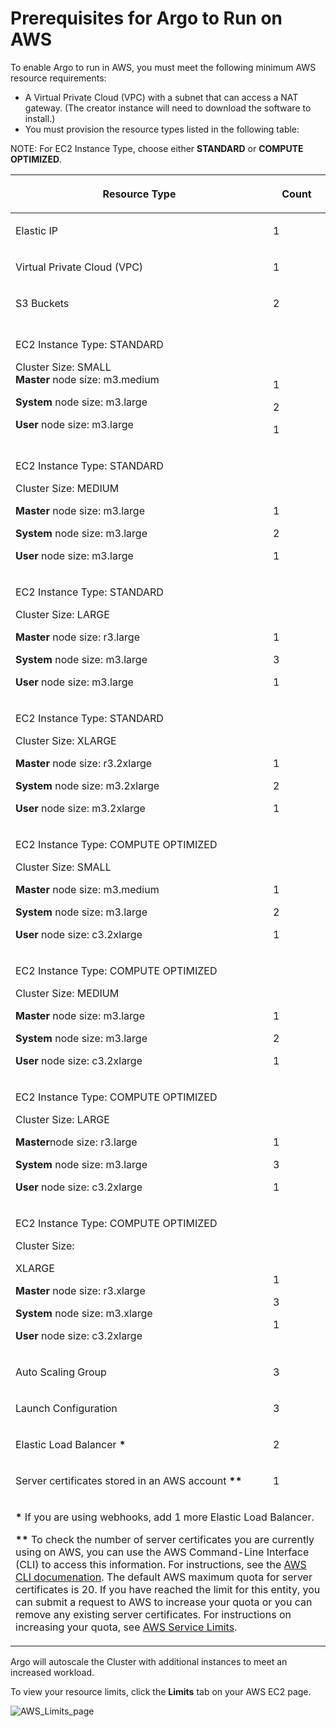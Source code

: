 # Prerequisites for Argo to Run on AWS

<a name="MinResourceType4AWS"></a>To enable Argo to run in AWS, you must meet the following minimum AWS resource requirements:

* A Virtual Private Cloud (VPC) with a subnet that can access a NAT gateway. (The creator instance will need to download the software to install.)
* You must provision the resource types listed in the following table:

NOTE: For EC2 Instance Type, choose either **STANDARD** or **COMPUTE OPTIMIZED**.

<table>
     <col style="width: 412px;" />
     <col />
     <thead>
         <tr>
             <th>
                 <p>Resource Type</p>
             </th>
             <th>
                 <p>Count</p>
             </th>
         </tr>
     </thead>
     <tbody>
         <tr>
             <td>
                 <p>Elastic IP</p>
             </td>
             <td>
                 <p>1</p>
             </td>
         </tr>
         <tr>
             <td>
                 <p>Virtual Private Cloud (VPC)</p>
             </td>
             <td>
                 <p>1</p>
             </td>
         </tr>
         <tr>
             <td>
                 <p>S3 Buckets</p>
             </td>
             <td>
                 <p>2</p>
             </td>
         </tr>
         <tr>
             <td>
                 <p>EC2 Instance Type: STANDARD</p>
                 <p>Cluster Size: SMALL<br /><b>Master</b> node size: m3.medium</p>
                 <p><b>System</b> node size: m3.large</p>
                 <p><b>User</b> node size: m3.large</p>
             </td>
             <td>
                 <p>&#160;</p>
                 <p>&#160;</p>
                 <p>1</p>
                 <p>2</p>
                 <p>1</p>
             </td>
         </tr>
         <tr>
             <td>
                 <p>EC2 Instance Type: STANDARD</p>
                 <p>Cluster Size:  MEDIUM<br /></p>
                 <p><b>Master</b> node size: m3.large </p>
                 <p><b> System</b> node size: m3.large</p>
                 <p><b>User</b> node size: m3.large</p>
             </td>
             <td>
                 <p>&#160;</p>
                 <p>&#160;</p>
                 <p>1</p>
                 <p>2</p>
                 <p>1</p>
             </td>
         </tr>
         <tr>
             <td>
                 <p>EC2 Instance Type: STANDARD</p>
                 <p>Cluster Size: LARGE</p>
                 <p><b>Master</b> node size: r3.large</p>
                 <p><b> System</b> node size: m3.large</p>
                 <p><b>User</b> node size: m3.large </p>
             </td>
             <td>
                 <p>&#160;</p>
                 <p>&#160;</p>
                 <p>1</p>
                 <p>3</p>
                 <p>1</p>
             </td>
         </tr>
         <tr>
             <td>
                 <p>EC2 Instance Type: STANDARD</p>
                 <p>Cluster Size: XLARGE</p>
                 <p><b>Master</b> node size: r3.2xlarge</p>
                 <p><b> System</b> node size: m3.2xlarge</p>
                 <p><b>User</b> node size: m3.2xlarge</p>
             </td>
             <td>
                 <p>&#160;</p>
                 <p>&#160;</p>
                 <p>1</p>
                 <p>2</p>
                 <p>1</p>
             </td>
         </tr>
         <tr MadCap:conditions="General.Version224">
             <td>
                 <p>EC2 Instance Type: COMPUTE OPTIMIZED</p>
                 <p>
Cluster Size: SMALL </p>
                 <p><b>Master</b> node size: m3.medium
</p>
                 <p><b> System</b> node size: m3.large</p>
                 <p><b>User</b> node size: c3.2xlarge </p>
             </td>
             <td>
                 <p>&#160;</p>
                 <p>&#160;</p>
                 <p>1</p>
                 <p> 2</p>
                 <p>1</p>
             </td>
         </tr>
         <tr MadCap:conditions="General.Version224">
             <td>
                 <p>

EC2 Instance Type:  COMPUTE OPTIMIZED</p>
                 <p>Cluster Size: MEDIUM </p>
                 <p><b>Master</b> node size: m3.large
</p>
                 <p><b> System</b> node size: m3.large </p>
                 <p><b>User</b> node size: c3.2xlarge
</p>
             </td>
             <td>
                 <p>&#160;</p>
                 <p>&#160;</p>
                 <p>1</p>
                 <p>2</p>
                 <p>1</p>
             </td>
         </tr>
         <tr MadCap:conditions="General.Version224">
             <td>
                 <p>EC2 Instance Type:  COMPUTE OPTIMIZED
</p>
                 <p>Cluster Size: LARGE</p>
                 <p><b>Master</b>node size: r3.large</p>
                 <p><b> System</b> node size: m3.large</p>
                 <p><b>User</b> node size: c3.2xlarge</p>
             </td>
             <td>
                 <p>&#160;</p>
                 <p>&#160;</p>
                 <p> 1</p>
                 <p> 3</p>
                 <p>1</p>
             </td>
         </tr>
         <tr MadCap:conditions="General.Version224">
             <td>
                 <p>EC2 Instance Type: COMPUTE OPTIMIZED</p>
                 <p>Cluster Size:

XLARGE</p>
                 <p><b>Master</b> node size: r3.xlarge</p>
                 <p><b> System</b> node size: m3.xlarge</p>
                 <p><b>User</b> node size: c3.2xlarge </p>
             </td>
             <td>
                 <p>&#160;</p>
                 <p>&#160;</p>
                 <p> 1</p>
                 <p> 3
</p>
                 <p>1</p>
             </td>
         </tr>
         <tr>
             <td>
                 <p>Auto Scaling Group</p>
             </td>
             <td>
                 <p>3</p>
             </td>
         </tr>
         <tr>
             <td>
                 <p>Launch Configuration</p>
             </td>
             <td>
                 <p>3</p>
             </td>
         </tr>
         <tr>
             <td>
                 <p>Elastic Load Balancer<b> &#42;</b><br/></p>
             </td>
             <td>
                 <p>2</p>
             </td>
         </tr>
         <tr>
             <td>
                 <p>Server certificates stored in an AWS account<b> &#42;&#42;</b></p>
             </td>
             <td>1</td>
         </tr>
         <tr>
             <td colspan="2">
                 <p><b>&#42;</b> If you are using webhooks, add 1 more Elastic Load Balancer.</p>
                 <p><b>&#42;&#42;</b> To check the number of server certificates you are currently using on AWS, you can use the AWS Command-Line Interface (CLI) to access this information. For instructions, see the <a href="https://aws.amazon.com/documentation/cli/">AWS CLI documenation</a>. The default AWS maximum quota for server certificates is 20. If you have reached the limit for this entity, you can submit a request to AWS to increase your quota or you can remove any existing server certificates. For instructions on increasing your quota, see <a href="http://docs.aws.amazon.com/general/latest/gr/aws_service_limits.html">AWS Service Limits</a>.</p>
             </td>
         </tr>
     </tbody>
 </table>

 Argo will autoscale the Cluster with additional instances to meet an increased workload.

 To view your resource limits, click the **Limits** tab on your AWS EC2 page.

 ![AWS_Limits_page](./../../images/check_your_amazon_resources_380x232.png)
